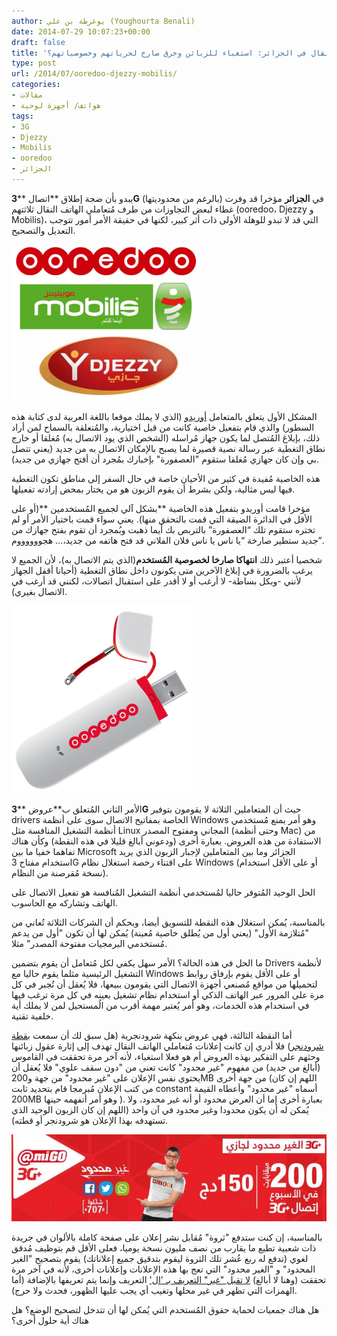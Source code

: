 ```yaml
---
author: يوغرطة بن علي (Youghourta Benali)
date: 2014-07-29 10:07:23+00:00
draft: false
title: 'مُتعاملو الهاتف النقال في الجزائر: استغباء للزبائن وخرق صارخ لحرياتهم وخصوصياتهم؟'
type: post
url: /2014/07/ooredoo-djezzy-mobilis/
categories:
- مقالات
- هواتف/ أجهزة لوحية
tags:
- 3G
- Djezzy
- Mobilis
- ooredoo
- الجزائر
---
```


يبدو بأن ضجة إطلاق **اتصال ****3G** (بالرغم من محدوديتها) في **الجزائر** مؤخرا قد وفرت غطاء لبعض التجاوزات من طرف مُتعاملي الهاتف النقال ثلاثتهم (ooredoo، Djezzy و Mobilis)، التي قد لا تبدو للوهلة الأولى ذات أثر كبير، لكنها في حقيقة الأمر أمور تتوجب التعديل والتصحيح.




[![ooredoo-mobilis-djezzy](ooredoo-mobilis-djezzy-300x250.png)
](https://www.it-scoop.com/wp-content/uploads/2014/07/ooredoo-mobilis-djezzy.png)




المشكل الأول يتعلق بالمتعامل [أوريدو](http://www.ooredoo.dz/particuliers/) (الذي لا يملك موقعا باللغة العربية لدى كتابة هذه السطور) والذي قام بتفعيل خاصية كانت من قبل اختيارية، والمُتعلقة بالسماح لمن أراد ذلك، بإبلاغ المُتصل لما يكون جهاز مُراسله (الشخص الذي يود الاتصال به) مُغلقا أو خارج نطاق التغطية عبر رسالة نصية قصيرة لما يصبح بالإمكان الاتصال به من جديد (يعني تتصل بي وإن كان جهازي مُغلقا ستقوم "العصفورة" بإخبارك بمُجرد أن أفتح جهازي من جديد).




هذه الخاصية مُفيدة في كثير من الأحيان خاصة في حال السفر إلى مناطق تكون التغطية فيها ليس مثالية، ولكن بشرط أن يقوم الزبون هو من يختار بمحض إرادته تفعيلها.




مؤخرا قامت أوريدو بتفعيل هذه الخاصية **بشكل آلي لجميع المُستخدمين **(أو على الأقل في الدائرة الضيقة التي قمت بالتحقق منها). يعني سواء قمت باختيار الأمر أو لم تختره ستقوم تلك “العصفورة” بالتربص بك أيما ذهبت وبُمجرد أن تقوم بفتح جهازك من جديد ستطير صارخة “يا ناس يا ناس فلان الفلاني قد فتح هاتفه من جديد،... هجووووووم”.




شخصيا أعتبر ذلك **انتهاكا صارخا لخصوصية المُستخدم**(الذي يتم الاتصال به)، لأن الجميع لا يرغب بالضرورة في إبلاغ الآخرين متى يكونون داخل نطاق التغطية (أحيانا أقفل الجهاز لأنني -وبكل بساطة- لا أرغب أو لا أقدر على استقبال اتصالات، لكنني قد أرغب في الاتصال بغيري).




[![ooredoo-cle-3g](ooredoo-cle-3g-288x300.png)
](https://www.it-scoop.com/wp-content/uploads/2014/07/ooredoo-cle-3g.png)




الأمر الثاني المُتعلق ب**عروض ****3G** حيث أن المتعاملين الثلاثة لا يقومون بتوفير drivers الخاصة بمفاتيح الاتصال سوى على أنظمة Windows وهو أمر يمنع مُستخدمي أنظمة التشغيل المنافسة مثل Linux المجاني ومفتوح المصدر (وحتى أنظمة Mac) من الاستفادة من هذه العروض. بعبارة أخرى (ودعوني أبالغ قليلا في هذه النقطة) وكأن هناك تفاهما خفيا ما بين Microsoft الجزائر وما بين المتعاملين لإجبار الزبون الذي يريد استخدام مفتاح 3G على اقتناء رخصة استغلال نظام Windows (أو على الأقل استخدام نسخة مُقرصنة من النظام).




الحل الوحيد المُتوفر حاليا لمُستخدمي أنظمة التشغيل المُنافسة هو تفعيل الاتصال على الهاتف وتشاركه مع الحاسوب.




بالمناسبة، يُمكن استغلال هذه النقطة للتسويق أيضا، وبحكم أن الشركات الثلاثة تُعاني من "مُتلازمة الأول" (يعني أول من يُطلق خاصية مُعينة) يُمكن لها أن تكون "أول من يدعم مُستخدمي البرمجيات مفتوحة المصدر" مثلا.




ما الحل في هذه الحالة؟ الأمر سهل يكفي لكل مُتعامل أن يقوم بتضمين Drivers لأنظمة التشغيل الرئيسية مثلما يقوم حاليا مع Windows أو على الأقل يقوم بإرفاق روابط لتحميلها من مواقع مُصنعي أجهزة الاتصال التي يقومون ببيعها، فلا يُعقل أن تُجبر في كل مرة على المرور عبر الهاتف الذكي أو استخدام نظام تشغيل بعينه في كل مرة ترغب فيها في استخدام هذه الخدمات، وهو أمر يُعتبر مهمة أقرب من الُمستحيل لمن لا يملك أية خلفية تقنية.




أما النقطة الثالثة، فهي عروض بنكهة شرودنجرية (هل سبق لك أن سمعت ب[قطة شرودنجر](http://ar.wikipedia.org/wiki/%D9%82%D8%B7%D8%A9_%D8%B4%D8%B1%D9%88%D8%AF%D9%86%D8%BA%D8%B1)) فلا أدري إن كانت إعلانات مُتعاملي الهاتف النقال تهدف إلى إثارة عقول زبائنها وحثهم على التفكير بهذه العروض أم هو فعلا استغباء، لأنه آخر مرة تحققت في القاموس (أبالغ من جديد) من مفهوم "غير محدود" كانت تعني من "دون سقف علوي" فلا يُعقل أن يحتوي نفس الإعلان على "غير محدود" من جهة و200MB من جهة أخرى (اللهم إن كان من كتب الإعلان مُبرمجا قام بتحديد ثابت constant أسماه "غير محدود" وأعطاه القيمة 200MB وهو أمر أتفهمه حينها ). بعبارة أخرى إما أن العرض محدود أو أنه غير محدود، ولا يُمكن له أن يكون محدودا وغير محدود في آن واحد (اللهم إن كان الزبون الوحيد الذي تستهدفه بهذا الإعلان هو شرودنجر أو قطته).




[![djezzy-3g](djezzy-3g.jpg)
](djezzy-3g.jpg)




بالمناسبة، إن كنت ستدفع "ثروة" مُقابل نشر إعلان على صفحة كاملة بالألوان في جريدة ذات شعبية تطبع ما يقارب من نصف مليون نسخة يوميا، فعلى الأقل قم بتوظيف مُدقق لغوي (تدفع له ربع عُشر تلك الثروة ليقوم بتدقيق جميع إعلاناتك) يقوم بتصحيح "الغير المحدود" و "الغير محدود" التي تعج بها هذه الإعلانات وإعلانات أخرى، لأنه في آخر مرة تحققت (وهنا لا أبالغ) [لا تقبل "غير" التعريف بـ 'ال'](http://www.alfaseeh.com/vb/showthread.php?t=1424) التعريف وإنما يتم تعريفها بالإضافة (أما الهمزات التي تظهر في غير محلها وتغيب أي يجب عليها الظهور، فحدث ولا حرج).




هل هناك جمعيات لحماية حقوق المُستخدم التي يُمكن لها أن تتدخل لتصحيح الوضع؟ هل هناك أية حلول أخرى؟
